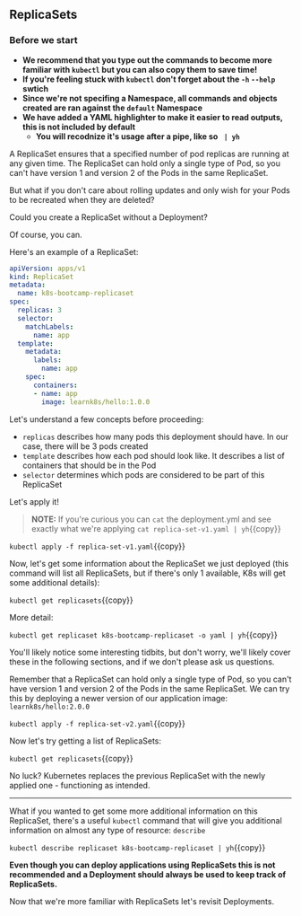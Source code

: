 ## ReplicaSets
### Before we start
- **We recommend that you type out the commands to become more familiar with `kubectl` but you can also copy them to save time!**
- **If you're feeling stuck with `kubectl` don't forget about the `-h` `--help` swtich**
- **Since we're not specifing a Namespace, all commands and objects created are ran against the `default` Namespace**
- **We have added a YAML highlighter to make it easier to read outputs, this is not included by default**
  - **You will recodnize it's usage after a pipe, like so ` | yh`**

A ReplicaSet ensures that a specified number of pod replicas are running at any given time. The ReplicaSet can hold only a single type of Pod, so you can't have version 1 and version 2 of the Pods in the same ReplicaSet.

But what if you don't care about rolling updates and only wish for your Pods to be recreated when they are deleted?

Could you create a ReplicaSet without a Deployment?

Of course, you can.

Here's an example of a ReplicaSet:

```yml
apiVersion: apps/v1
kind: ReplicaSet
metadata:
  name: k8s-bootcamp-replicaset
spec:
  replicas: 3
  selector:
    matchLabels:
      name: app
  template:
    metadata:
      labels:
        name: app
    spec:
      containers:
      - name: app
        image: learnk8s/hello:1.0.0
```

Let's understand a few concepts before proceeding:

- `replicas` describes how many pods this deployment should have. In our case, there will be 3 pods created
- `template` describes how each pod should look like. It describes a list of containers that should be in the Pod
- `selector` determines which pods are considered to be part of this ReplicaSet

Let's apply it!

> **NOTE:** If you're curious you can `cat` the deployment.yml and see exactly what we're applying `cat replica-set-v1.yaml | yh`{{copy}}

`kubectl apply -f replica-set-v1.yaml`{{copy}}

Now, let's get some information about the ReplicaSet we just deployed (this command will list all ReplicaSets, but if there's only 1 available, K8s will get some additional details):

`kubectl get replicasets`{{copy}}

More detail:

`kubectl get replicaset k8s-bootcamp-replicaset -o yaml | yh`{{copy}}

You'll likely notice some interesting tidbits, but don't worry, we'll likely cover these in the following sections, and if we don't please ask us questions.

Remember that a ReplicaSet can hold only a single type of Pod, so you can't have version 1 and version 2 of the Pods in the same ReplicaSet. We can try this by deploying a newer version of our application image: `learnk8s/hello:2.0.0`

`kubectl apply -f replica-set-v2.yaml`{{copy}}

Now let's try getting a list of ReplicaSets:

`kubectl get replicasets`{{copy}}

No luck? Kubernetes replaces the previous ReplicaSet with the newly applied one - functioning as intended.

---

What if you wanted to get some more additional information on this ReplicaSet, there's a useful `kubectl` command that will give you additional information on almost any type of resource: `describe`

`kubectl describe replicaset k8s-bootcamp-replicaset | yh`{{copy}}

**Even though you can deploy applications using ReplicaSets this is not recommended and a Deployment should always be used to keep track of ReplicaSets.**

Now that we're more familiar with ReplicaSets let's revisit Deployments.
